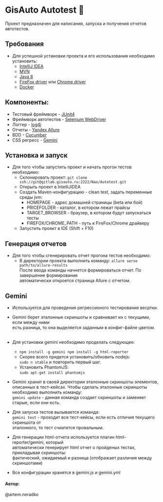 # GisAuto Autotest :blue_car:
Проект предназначен для написания, запуска и получения отчетов автотестов.

## Требования
* Для успешной установки проекта и его использования необходимо установить:
    * [IntelliJ IDEA](https://www.jetbrains.com/help/idea/install-and-set-up-intellij-idea.html)
    * [MVN](https://maven.apache.org/install.html)
    * [Java 8](https://java.com/ru/download/)
    * [FireFox driver](https://github.com/mozilla/geckodriver/releases) или [Chrome driver](https://sites.google.com/a/chromium.org/chromedriver/)
    * [Docker](https://docs.docker.com/get-started/)
    
## Компоненты:
* Тестовый фреймворк - [JUnit4](https://github.com/junit-team/junit4)
* Фреймворк автотестов - [Selenium WebDriver](https://github.com/SeleniumHQ/selenium)
* Логгер - [log4j](https://github.com/apache/logging-log4j2)
* Отчеты - [Yandex Allure](https://github.com/allure-framework/allure2)
* BDD - [Cucumber](https://cucumber.io/)
* CSS регресс - [Gemini](https://github.com/gemini-testing/gemini)

## Установка и запуск
* Для того чтобы запустить проект и начать прогон тестов необходимо:
    * Склонировать проект:
     `git clone ssh://git@gitlab.gisauto.ru:2222/Nao/Autotest.git`
    * Открыть проект в IntelliJIDEA
    * Создать Maven-конфигурацию - clean test, задать переменные среды jvm: <br>
        * HOMEPAGE - адрес домашней страницы (beta или бой) <br>
        * PRICEFOLDER - каталог, в котором лежат прайсы
        * TARGET_BROWSER - браузер, в котором будут запускаться тесты
        * FIREFOX/CHROME_PATH - путь к FireFox/Chrome драйверу
    * Запустить проект в IDE (Shift + F10)

## Генерация отчетов
* Для того чтобы сгенерировать отчет прогона тестов необходимо:
    * В директории проекта выполнить команду: `allure serve path/to/allure-results` <br>
После ввода команды начнется формироваться отчет. По завершение формирования <br>
автоматически откроется страница Allure с отчетом.

## Gemini
* Используется для проведения регрессионого тестирования весртки.<br>
* Gemini берет эталонные скриншоты и сравнивает их с текущими, если между ними<br>
есть разница, то она выделяется заданным в конфиг-файле цветом. <br><br>

* Для установки gemini необходимо проделать следующее: <br>
    * `npm install -g gemini
npm install -g html-reporter`
    * Скорее всего придется установить/обновить nodejs:<br>
`sudo n stable`
и повторить первый шаг.
    * Установить PhantomJS: <br>
`sudo apt-get install phantomjs` <br>

* Gemini хранит в своей директории эталонные скриншоты элементов, описанных
в тест-кейсах. Чтобы сделать эталонные скриншоты необходимо выполнить команду: <br>
`gemini update` - данная команда создает скриншоты и заменяет старые, если они есть.<br>

* Для запуска тестов вызывается команда:<br>
`gemini test` - проходит все тест-кейсы, если есть отличия текущего скриншота от <br>
эталонного, то тест счиатется провальным.<br>

* Для генерации html-отчета используется плагин html-reporter/gemini, который <br>
автоматически генерирует html отчет о пройденых тестах, прикладывая скриншоты: <br>
фактический, ожидаемый и разница (отображает различия между скриншотами)<br>

* Все конфигурации хранятся в gemini.js и gemini.yml <br>




#### Автор:
@artem.neradko


